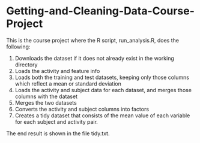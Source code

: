 # Getting-and-Cleaning-Data-Course-Project
This is the course project where the R script, run_analysis.R, does the following:

  1. Downloads the dataset if it does not already exist in the working directory
  2. Loads the activity and feature info
  3. Loads both the training and test datasets, keeping only those columns which reflect a mean or standard deviation
  4. Loads the activity and subject data for each dataset, and merges those columns with the dataset
  5. Merges the two datasets
  6. Converts the activity and subject columns into factors
  7. Creates a tidy dataset that consists of the mean value of each variable for each subject and activity pair.

The end result is shown in the file tidy.txt.
